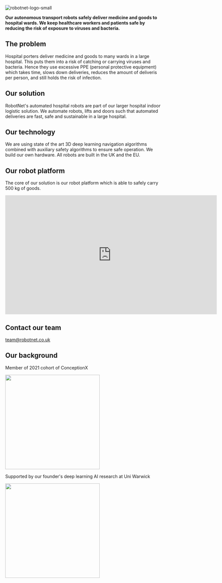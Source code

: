 ![robotnet-logo-small](https://user-images.githubusercontent.com/11771536/138139185-ffbca74d-9aec-491a-9a41-abfe203fc545.png)


**Our autonomous transport robots safely deliver medicine and goods to hospital wards. We keep healthcare workers and patients safe by reducing the risk of exposure to viruses and bacteria.**

## The problem

Hospital porters deliver medicine and goods to many wards in a large hospital. This puts them into a risk of catching or carrying viruses and bacteria. Hence they use excessive PPE (personal protective equipment) which takes time, slows down deliveries, reduces the amount of deliveris per person, and still holds the risk of infection.

## Our solution

RobotNet's automated hospital robots are part of our larger hospital indoor logistic solution. We automate robots, lifts and doors such that automated deliveries are fast, safe and sustainable in a large hospital.

## Our technology

We are using state of the art 3D deep learning navigation algorithms combined with auxiliary safety algorithms to ensure safe operation. We build our own hardware. All robots are built in the UK and the EU.

## Our robot platform

The core of our solution is our robot platform which is able to safely carry 500 kg of goods.

<iframe width="672" height="378" src="https://www.youtube.com/embed/sohkfSJNnZ8" title="YouTube video player" frameborder="0" allow="accelerometer; autoplay; clipboard-write; encrypted-media; gyroscope; picture-in-picture" allowfullscreen style="margin: auto;"></iframe>

## Contact our team

team@robotnet.co.uk

## Our background
<p>Member of 2021 cohort of ConceptionX</p>
<img src="https://user-images.githubusercontent.com/11771536/140078074-b551c40c-068c-486e-897f-95f3716b240a.png" width="300" />

<p>Supported by our founder's deep learning AI research at Uni Warwick</p>
<img src="https://user-images.githubusercontent.com/11771536/140078741-7b1e7952-8a04-46c8-8a75-06d7f1e46c63.png" width="300" />
